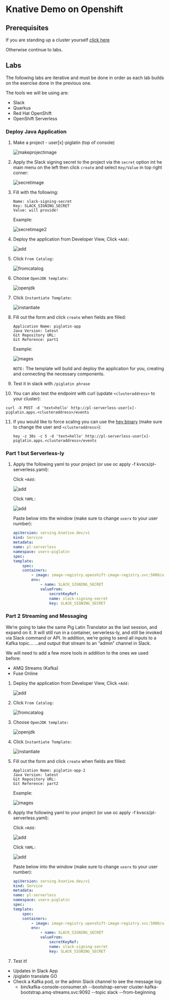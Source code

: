 # Knative Demo on Openshift

## Prerequisites

If you are standing up a cluster yourself [click here](prerequisites.md)

Otherwise continue to labs.

## Labs

The following labs are iterative and must be done in order as each lab builds on the exercise done in the previous one.

The tools we will be using are:

* Slack
* Quarkus
* Red Hat OpenShift
* OpenShift Serverless

### Deploy Java Application

1. Make a project - user[x]-piglatin (top of console)

    ![makeprojectimage](images/create_project.png)

2. Apply the Slack signing secret to the project via the `secret` option int he main menu on the left then click `create` and select `Key/Value` in top right corner:

    ![secretimage](images/secrets.png)

3. Fill with the following:

    ```shell
    Name: slack-signing-secret
    Key: SLACK_SIGNING_SECRET
    Value: will provide!
    ```

    Example:

    ![secretimage2](images/secrets2.png)

4. Deploy the application from Developer View, Click `+Add:`

    ![add](images/add.png)

5. Click `From Catalog:`

    ![fromcatalog](images/from_catalog.png)

6. Choose `OpenJDK template:`

    ![openjdk](images/openjdk_templates.png)

7. Click `Instantiate Template:`

    ![instantiate](images/instantiate.png)

8. Fill out the form and click `create` when fields are filled:

    ```shell
    Application Name: piglatin-app
    Java Version: latest
    Git Repository URL:
    Git Reference: part1
    ```

    Example:

    ![images](images/eventdriven.png)

    `NOTE:` The template will build and deploy the application for you, creating and connecting the necessary components.

9. Test it in slack with `/piglatin phrase`

10. You can also test the endpoint with curl (update `<clusteraddress>` to your cluster):

   ```shell
   curl -X POST -d 'text=hello' http://pl-serverless-user[x]-piglatin.apps.<clusteraddress>/events
   ```

11. If you would like to force scaling you can use the [hey binary](https://github.com/rakyll/hey) (make sure to change the user and `<clusteraddress>`):

    ```shell
    hey -z 30s -c 5 -d 'text=hello' http://pl-serverless-user[x]-piglatin.apps.<clusteraddress>/events
    ```

### Part 1 but Serverless-ly

1. Apply the following yaml to your project (or use oc apply -f kvscs/pl-serverless.yaml):

    Click `+Add:`

    ![add](images/add.png)

    Click `YAML:`

    ![add](images/yaml.png)

    Paste below into the window (make sure to change `userx` to your user number):

    ```yaml
    apiVersion: serving.knative.dev/v1
    kind: Service
    metadata:
    name: pl-serverless
    namespace: userx-piglatin
    spec:
    template:
        spec:
        containers:
            - image: image-registry.openshift-image-registry.svc:5000/userx-piglatin/demo-piglatin:latest
            env:
                - name: SLACK_SIGNING_SECRET
                valueFrom:
                    secretKeyRef:
                    name: slack-signing-secret
                    key: SLACK_SIGNING_SECRET
    ```

### Part 2 Streaming and Messaging

We’re going to take the same Pig Latin Translator as the last session, and expand on it.
It will still run in a container, serverless-ly, and still be invoked via Slack command or API.
In addition, we’re going to send all inputs to a Kafka topic…
...and output that stream to an “admin” channel in Slack.

We will need to add a few more tools in addition to the ones we used before:

* AMQ Streams (Kafka)
* Fuse Online

1. Deploy the application from Developer View, Click `+Add:`

    ![add](images/add.png)

2. Click `From Catalog:`

    ![fromcatalog](images/from_catalog.png)

3. Choose `OpenJDK template:`

    ![openjdk](images/openjdk_templates.png)

4. Click `Instantiate Template:`

    ![instantiate](images/instantiate.png)

5. Fill out the form and click `create` when fields are filled:

    ```shell
    Application Name: piglatin-app-2
    Java Version: latest
    Git Repository URL:
    Git Reference: part2
    ```

    Example:

    ![images](images/eventdriven2.png)

6. Apply the following yaml to your project (or use oc apply -f kvscs/pl-serverless.yaml):

    Click `+Add:`

    ![add](images/add.png)

    Click `YAML:`

    ![add](images/yaml.png)

    Paste below into the window (make sure to change `userx` to your user number):

    ```yaml
    apiVersion: serving.knative.dev/v1
    kind: Service
    metadata:
    name: pl-serverless
    namespace: userx-piglatin
    spec:
    template:
        spec:
        containers:
            - image: image-registry.openshift-image-registry.svc:5000/userx-piglatin/demo-piglatin:latest
            env:
                - name: SLACK_SIGNING_SECRET
                valueFrom:
                    secretKeyRef:
                    name: slack-signing-secret
                    key: SLACK_SIGNING_SECRET
    ```

7. Test it!

* Updates in Slack App
* /piglatin translate GO
* Check a Kafka pod, or the admin Slack channel to see the message log:
  * bin/kafka-console-consumer.sh --bootstrap-server cluster-kafka-bootstrap.amq-streams.svc:9092 --topic slack --from-beginning
